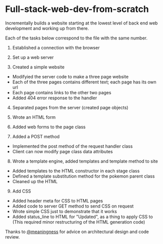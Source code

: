 # Full-stack-web-dev-from-scratch

Incrementally builds a website starting at the lowest level of back end web development and working up from there. 

Each of the tasks below correspond to the file with the same number. 

1. Established a connection with the browser 

2. Set up a web server 

3. Created a simple website
  - Modifyied the server code to make a three page website
  - Each of the three pages contains different text; each page has its own url 
  - Each page contains links to the other two pages
  - Added 404 error response to the handler
  
4. Separated pages from the server (created page objects)

5. Wrote an HTML form

6. Added web forms to the page class

7. Added a POST method
  - Implemented the post method of the request handler class 
  - Client can now modify page class data attributes 
  
8. Wrote a template engine, added templates and template method to site 
  - Added templates to the HTML constructor in each stage class
  - Defined a template substitution method for the pokemon parent class 
  - Cleaned up the HTML 
  
9. Add CSS
  - Added header meta for CSS to HTML pages
  - Added code to server GET method to send CSS on request
  - Wrote simple CSS just to demonstrate that it works
  - Added status_line to HTML for "Updated", as a thing to apply CSS to
  (This required minor restructuring of the HTML generation code)

Thanks to [@meaningness](https://twitter.com/Meaningness) for advice on architectural design and code review. 



